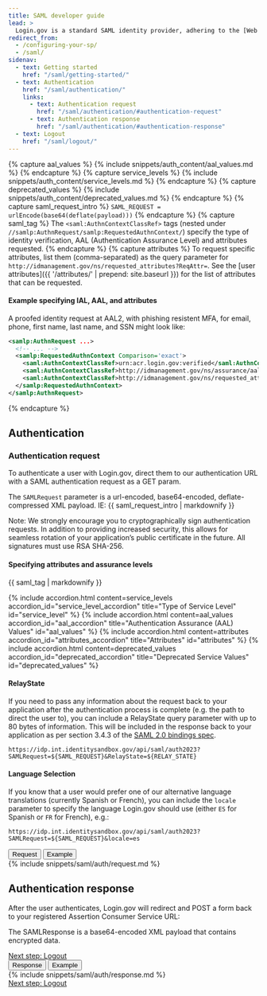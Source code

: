 ```yaml
---
title: SAML developer guide
lead: >
  Login.gov is a standard SAML identity provider, adhering to the [Web Browser SSO Profile](https://en.wikipedia.org/wiki/SAML_2.0#Web_browser_SSO_profile){:class="usa-link--external"} with enhancements for [NIST 800-63-3](https://pages.nist.gov/800-63-3/){:class="usa-link--external"}.
redirect_from:
  - /configuring-your-sp/
  - /saml/
sidenav:
  - text: Getting started
    href: "/saml/getting-started/"
  - text: Authentication
    href: "/saml/authentication/"
    links:
      - text: Authentication request
        href: "/saml/authentication/#authentication-request"
      - text: Authentication response
        href: "/saml/authentication/#authentication-response"
  - text: Logout
    href: "/saml/logout/"
---
```

{% capture aal_values %}
  {% include snippets/auth_content/aal_values.md %}
{% endcapture %}
{% capture service_levels %}
  {% include snippets/auth_content/service_levels.md %}
{% endcapture %}
{% capture deprecated_values %}
  {% include snippets/auth_content/deprecated_values.md %}
{% endcapture %}
{% capture saml_request_intro %}
`SAML_REQUEST = urlEncode(base64(deflate(payload)))`
{% endcapture %}
{% capture saml_tag %}
The `<saml:AuthnContextClassRef>` tags (nested under `//samlp:AuthnRequest/samlp:RequestedAuthnContext/`) specify the type of identity verification, AAL (Authentication Assurance Level) and attributes requested.
{% endcapture %}
{% capture attributes %}
To request specific attributes, list them (comma-separated) as the query parameter for `http://idmanagement.gov/ns/requested_attributes?ReqAttr=`. See the [user attributes]({{ '/attributes/' | prepend: site.baseurl }}) for the list of attributes that can be requested.

#### Example specifying IAL, AAL, and attributes

A proofed identity request at AAL2, with phishing resistent MFA, for email, phone, first name, last name, and SSN might look like:

```xml
<samlp:AuthnRequest ...>
  <!-- ... -->
  <samlp:RequestedAuthnContext Comparison='exact'>
    <saml:AuthnContextClassRef>urn:acr.login.gov:verified</saml:AuthnContextClassRef>
    <saml:AuthnContextClassRef>http://idmanagement.gov/ns/assurance/aal/2?phishing_resistant=true</saml:AuthnContextClassRef>
    <saml:AuthnContextClassRef>http://idmanagement.gov/ns/requested_attributes?ReqAttr=email,phone,first_name,last_name,ssn</saml:AuthnContextClassRef>
  </samlp:RequestedAuthnContext>
</samlp:AuthnRequest>
```
{% endcapture %}

<div class="grid-row grid-gap">
  <div class="desktop:grid-col-7 mobile:grid-col-full">
    <h2>Authentication</h2>
    <h3 id="authentication-request">Authentication request</h3>
    <p>To authenticate a user with Login.gov, direct them to our authentication URL with a SAML authentication request as a GET param.</p>
    <p>The <code class="language-plaintext highlighter-rouge">SAMLRequest</code> parameter is a url-encoded, base64-encoded, deflate-compressed XML payload. IE: {{ saml_request_intro | markdownify }}</p>
    <p>Note: We strongly encourage you to cryptographically sign authentication requests. In addition to providing increased security, this allows for seamless rotation of your application’s public certificate in the future. All signatures must use RSA SHA-256.</p>
    <div class="dev-doc-row">
      <div class="grid-row">
        <div class="grid-col-5">
          <h4>Specifying attributes and assurance levels</h4>
        </div>
        <div class="grid-col-7">
          {{ saml_tag | markdownify }}
        </div>
      </div>
      <dl class="usa-accordion">
        {% include accordion.html content=service_levels accordion_id="service_level_accordion"  title="Type of Service Level" id="service_level" %}
        {% include accordion.html content=aal_values accordion_id="aal_accordion" title="Authentication Assurance (AAL) Values" id="aal_values" %}
        {% include accordion.html content=attributes accordion_id="attributes_accordion" title="Attributes" id="attributes" %}
        {% include accordion.html content=deprecated_values accordion_id="deprecated_accordion" title="Deprecated Service Values" id="deprecated_values" %}
      </dl>
    </div>
    <div class="dev-doc-row">
      <div class="grid-row">
        <div class="grid-col-5">
          <h4>RelayState</h4>
        </div>
        <div class="grid-col-7">
          <p>If you need to pass any information about the request back to your application after the authentication process is complete (e.g. the path to direct the user to), you can include a RelayState query parameter with up to 80 bytes of information. This will be included in the response back to your application as per section 3.4.3 of the <a class="usa-link" href="https://docs.oasis-open.org/security/saml/v2.0/saml-bindings-2.0-os.pdf">SAML 2.0 bindings spec</a>.</p>
          <p><code class="language-plaintext highlighter-rouge">https://idp.int.identitysandbox.gov/api/saml/auth2023?SAMLRequest=${SAML_REQUEST}&amp;RelayState=${RELAY_STATE}</code></p>
        </div>
      </div>
    </div>
    <div class="dev-doc-row">
      <div class="grid-row">
        <div class="grid-col-5">
          <h4>Language Selection</h4>
        </div>
        <div class="grid-col-7">
          <p>If you know that a user would prefer one of our alternative language translations (currently Spanish or French), you can include the <code class="language-plaintext highlighter-rouge">locale</code> parameter to specify the language Login.gov should use (either <code class="language-plaintext highlighter-rouge">ES</code> for Spanish or <code class="language-plaintext highlighter-rouge">FR</code> for French), e.g.:</p>
          <p><code class="language-plaintext highlighter-rouge">https://idp.int.identitysandbox.gov/api/saml/auth2023?SAMLRequest=${SAML_REQUEST}&amp;locale=es</code></p>
        </div>
      </div>
    </div>
  </div>
  <div class="usa-layout-docs__main code-snippet-column desktop:grid-col-5">
    <section class="code-snippet-section margin-top-2 position-relative z-index-1">
      <button id="saml_auth_tab1_button" data-selector="saml_auth" class="code-button code-button__selected margin-left-2">Request</button>
      <button id="saml_auth_tab2_button" data-selector="saml_auth" class="code-button margin-left-2">Example</button>
      <section id="saml_auth_tab1">
        {% include snippets/saml/auth/request.md %}
      </section>
      <section id="saml_auth_tab2" hidden>
        {% include snippets/saml/auth/request_example.md %}
      </section>
    </section>
  </div>
</div>
<div class="grid-row grid-gap">
  <div class="desktop:grid-col-7 mobile:grid-col-full">
    <h2 id="authentication-response">Authentication response</h2>
    <p>After the user authenticates, Login.gov will redirect and POST a form back to your registered Assertion Consumer Service URL:</p>
    <p>The SAMLResponse is a base64-encoded XML payload that contains encrypted data.</p>
    <a href="{{ '/saml/logout/' | prepend: site.baseurl }}" class="usa-link margin-top-4 mobile:display-none desktop:display-block">Next step: Logout</a>
  </div>
  <div class="usa-layout-docs__main code-snippet-column desktop:grid-col-5">
    <section class="margin-top-2 position-relative z-index-1">
      <button id="saml_auth_response_tab1_button" data-selector="saml_auth_response" class="code-button code-button__selected margin-left-2">Response</button>
      <button id="saml_auth_response_tab2_button" data-selector="saml_auth_response" class="code-button margin-left-2">Example</button>
      <section id="saml_auth_response_tab1">
        {% include snippets/saml/auth/response.md %}
      </section>
      <section id="saml_auth_response_tab2" hidden>
        {% include snippets/saml/auth/response_example.md %}
      </section>
    </section>
  </div>
  <a href="{{ '/saml/logout/' | prepend: site.baseurl }}" class="usa-link mobile:display-block desktop:display-none margin-top-2">Next step: Logout</a>
</div>


